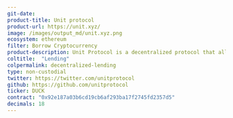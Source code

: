 ```yaml
---
git-date:
product-title: Unit protocol
product-url: https://unit.xyz/
image: /images/output_md/unit.xyz.png
ecosystem: ethereum
filter: Borrow Cryptocurrency
product-description: Unit Protocol is a decentralized protocol that allows you to mint stablecoin $USDP using a variety of tokens as collateral
coltitle:  "Lending"
colpermalink: decentralized-lending
type: non-custodial
twitter: https://twitter.com/unitprotocol
github: https://github.com/unitprotocol
ticker: DUCK
contract: "0x92e187a03b6cd19cb6af293ba17f2745fd2357d5"
decimals: 18
---
```

